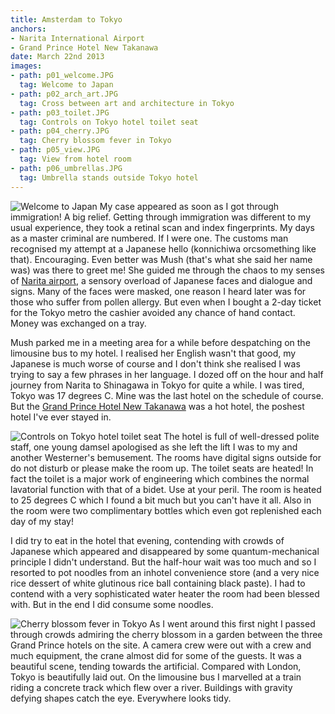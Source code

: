 ```yaml
---
title: Amsterdam to Tokyo
anchors:
- Narita International Airport
- Grand Prince Hotel New Takanawa
date: March 22nd 2013
images:
- path: p01_welcome.JPG
  tag: Welcome to Japan
- path: p02_arch_art.JPG
  tag: Cross between art and architecture in Tokyo
- path: p03_toilet.JPG
  tag: Controls on Tokyo hotel toilet seat
- path: p04_cherry.JPG
  tag: Cherry blossom fever in Tokyo
- path: p05_view.JPG
  tag: View from hotel room
- path: p06_umbrellas.JPG
  tag: Umbrella stands outside Tokyo hotel
---
```

![Welcome to Japan](p01_welcome.JPG)
My case appeared as soon as I got through immigration!
A big relief.  Getting through immigration was different to my usual experience,
they took a retinal scan and index fingerprints.
My days as a master criminal are numbered.  If I were one.  The customs
man recognised my attempt at a Japanese hello (konnichiwa
orcsomething like that).  Encouraging.  Even better was
Mush (that's what she said her name was) was there to greet
me!  She guided me through the chaos to my senses of
[Narita airport](https://www.narita-airport.jp/en/), a sensory overload of Japanese faces and
dialogue and signs.  Many of the faces were masked, one
reason I heard later was for those who suffer from pollen
allergy.  But even when I bought a 2-day ticket for the
Tokyo metro the cashier avoided any chance of hand contact.
Money was exchanged on a tray.

Mush parked me in a meeting area for a while before despatching
on the limousine bus to my hotel.  I realised her English
wasn't that good, my Japanese is much worse of course and
I don't think she realised I was trying to say a few phrases
in her language.  I dozed off on the
hour and half journey from Narita to Shinagawa in Tokyo for
quite a while.  I was tired, Tokyo was 17 degrees C.  Mine
was the last hotel on the schedule of course.  But the
[Grand Prince Hotel New Takanawa](https://www.princehotels.com:443/newtakanawa/) was a
hot hotel, the poshest hotel I've ever stayed in.

![Controls on Tokyo hotel toilet seat](p03_toilet.JPG)
The hotel is full of well-dressed polite staff, one young damsel
apologised as she left the lift I was to my and another
Westerner's bemusement.  The rooms have digital signs outside
for do not disturb or please make the room up.  The toilet
seats are heated!  In fact the toilet is a major work of
engineering which combines the normal lavatorial function with
that of a bidet.  Use at your peril.  The room is heated to
25 degrees C which I found a bit much but you can't have it all.
Also in the room were two complimentary bottles which even got
replenished each day of my stay!

I did try to eat in the hotel that evening, contending with
crowds of Japanese which appeared and disappeared by some
quantum-mechanical principle I didn't understand.  But the
half-hour wait was too much and so I resorted to pot noodles
from an inhotel convenience store (and a very nice rice dessert of
white glutinous rice ball containing black paste).  I had to
contend with a very sophisticated water heater the room had been
blessed with.  But in the end I did consume some noodles.

![Cherry blossom fever in Tokyo](p04_cherry.JPG)
As I went around this first night I passed through crowds
admiring the cherry blossom in a garden between the three
Grand Prince hotels on the site.  A camera
crew were out with a crew and much equipment, the crane almost did
for some of the guests.  It was a beautiful scene, tending towards
the artificial.  Compared with London, Tokyo is beautifully
laid out.  On the limousine bus I marvelled at a train riding
a concrete track which flew over a river.  Buildings with
gravity defying shapes catch the eye.  Everywhere looks tidy.
